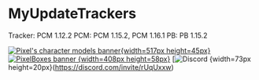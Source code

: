 # MyUpdateTrackers
Tracker: PCM 1.12.2
PCM: PCM 1.15.2, PCM 1.16.1
PB: PB 1.15.2

[![Pixel's character models banner](https://i.imgur.com/1CdaNz9.png){width=517px height=45px}](http://curseforge.com/minecraft/mc-mods/pixels-character-models)
[![PixelBoxes banner](https://i.imgur.com/SKATzEB.png) {width=408px height=58px}](http://curseforge.com/minecraft/mc-mods/pixelboxes)
[![Discord](https://img.shields.io/discord/739256333152419881?color=blue&label=%20&logo=discord&logoColor=white&style=flat-square) {width=73px height=20px}(https://discord.com/invite/rUqUxxw)
